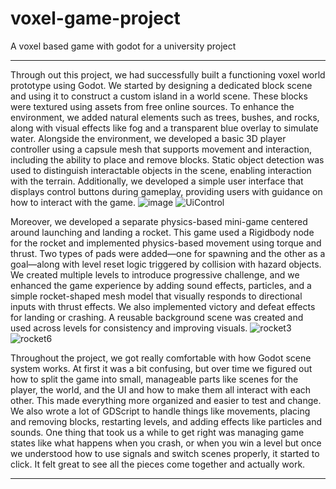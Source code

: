 # voxel-game-project
A voxel based game with godot for a university project 
***
Through out this project, we had successfully built a functioning voxel world prototype using Godot. We started by designing a dedicated block scene and using it to construct a custom island in a world scene. These blocks were textured using assets from free online sources. To enhance the environment, we added natural elements such as trees, bushes, and rocks, along with visual effects like fog and a transparent blue overlay to simulate water. Alongside the environment, we developed a basic 3D player controller using a capsule mesh that supports movement and interaction, including the ability to place and remove blocks. Static object detection was used to distinguish interactable objects in the scene, enabling interaction with the terrain.
Additionally, we developed a simple user interface that displays control buttons during gameplay, providing users with guidance on how to interact with the game.
![image](https://github.com/user-attachments/assets/abea5f7c-d998-442d-9ad8-eedb9bee0776)
![UiControl](https://github.com/user-attachments/assets/ac17ba1b-4b69-426d-b99f-a371ba0af538)

Moreover, we developed a separate physics-based mini-game centered around launching and landing a rocket. This game used a Rigidbody node for the rocket and implemented physics-based movement using torque and thrust. Two types of pads were added—one for spawning and the other as a goal—along with level reset logic triggered by collision with hazard objects. We created multiple levels to introduce progressive challenge, and we enhanced the game experience by adding sound effects, particles, and a simple rocket-shaped mesh model that visually responds to directional inputs with thrust effects. We also implemented victory and defeat effects for landing or crashing. A reusable background scene was created and used across levels for consistency and improving visuals.
![rocket3](https://github.com/user-attachments/assets/d7c8ba0a-b07b-4502-8941-ac118a658919)
![rocket6](https://github.com/user-attachments/assets/5b734490-f7d2-41d3-a6ab-360a8c3046ce)

Throughout the project, we got really comfortable with how Godot scene system works. At first it was a bit confusing, but over time we figured out how to split the game into small, manageable parts like scenes for the player, the world, and the UI and how to make them all interact with each other. This made everything more organized and easier to test and change. We also wrote a lot of GDScript to handle things like movements, placing and removing blocks, restarting levels, and adding effects like particles and sounds. One thing that took us a while to get right was managing game states like what happens when you crash, or when you win a level but once we understood how to use signals and switch scenes properly, it started to click. It felt great to see all the pieces come together and actually work.
***
